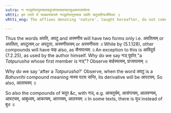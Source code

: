 ```yaml
---
sutra: न नञ्पूर्वात्तत्पुरुषादचतुरसंगतलवणवटबुधकतरससेभ्यः
vRtti: इत उत्तरे ये भावप्रत्ययास्ते नञ्पूर्वात्तत्पुरुषान्न भवति चतुरादीन्वर्जयित्वा ॥
vRtti_eng: The affixes denoting 'nature', taught hereafter, do not come after a _Tatpurusha_ compound formed by the negative particle नञ्, with the exception of the following:-- _chatura_, _sangata_, _lavana_, _vata_, _budha_, _kata_, _rasa_, and _lasa_.

---
```

Thus the words अपति, अपटु and अरमणीय will have two forms only i.e. अपतित्वम् or अपतिता, अपटुत्वम् or अपटुता, अरमणीयत्वम् or अरमणीयता ॥ While by (5.1.128), other compounds will have यक् also, as सैनापत्यम् ॥ An exception to this is आविदूर्य (7.2.25), as used by the author himself. Why do we say नञ् पूर्वात् "a _Tatpurusha_ whose first member is नञ्"? Observe बार्हस्पत्यम्, प्राजापत्यम् ॥

Why do we say 'after a _Tatpurusha_?' Observe, when the word अपटु is a _Bahuvrihi_ compound meaning नास्य पटवः सन्ति, its derivative will be आपटवम्. So also, आलाघवम् ॥

So also the compounds of चतुर &c, with नञ्, e.g. आचतुर्यम्, आसंगत्यम्, आलवण्यम्, आवट्यम्, आबुध्यम्, आकत्यम्, आरस्यम्, आलस्यम् ॥ In some texts, there is युध instead of बुध ॥